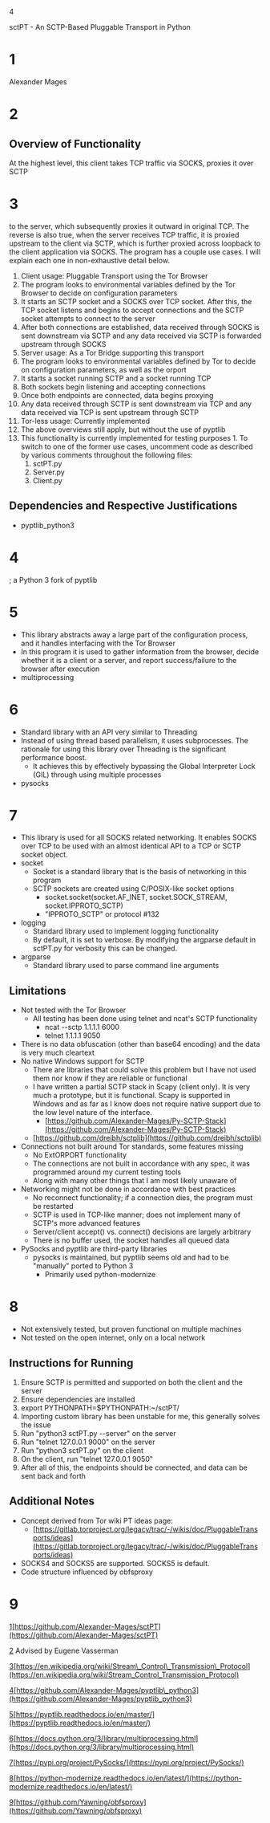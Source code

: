4

sctPT - An SCTP-Based Pluggable Transport in Python
# 1

Alexander Mages
# 2

## Overview of Functionality

At the highest level, this client takes TCP traffic via SOCKS, proxies it over SCTP
# 3
 to the server, which subsequently proxies it outward in original TCP. The reverse is also true, when the server receives TCP traffic, it is proxied upstream to the client via SCTP, which is further proxied across loopback to the client application via SOCKS. The program has a couple use cases. I will explain each one in non-exhaustive detail below.

1. Client usage: Pluggable Transport using the Tor Browser
  1. The program looks to environmental variables defined by the Tor Browser to decide on configuration parameters
  2. It starts an SCTP socket and a SOCKS over TCP socket. After this, the TCP socket listens and begins to accept connections and the SCTP socket attempts to connect to the server
  3. After both connections are established, data received through SOCKS is sent downstream via SCTP and any data received via SCTP is forwarded upstream through SOCKS
2. Server usage: As a Tor Bridge supporting this transport
  1. The program looks to environmental variables defined by Tor to decide on configuration parameters, as well as the orport
  2. It starts a socket running SCTP and a socket running TCP
  3. Both sockets begin listening and accepting connections
  4. Once both endpoints are connected, data begins proxying
  5. Any data received through SCTP is sent downstream via TCP and any data received via TCP is sent upstream through SCTP
3. Tor-less usage: Currently implemented
  1. The above overviews still apply, but without the use of pyptlib
  2. This functionality is currently implemented for testing purposes
    1. To switch to one of the former use cases, uncomment code as described by various comments throughout the following files:
      1. sctPT.py
      2. Server.py
      3. Client.py

## Dependencies and Respective Justifications

- pyptlib\_python3
# 4
; a Python 3 fork of pyptlib
# 5

  - This library abstracts away a large part of the configuration process, and it handles interfacing with the Tor Browser
  - In this program it is used to gather information from the browser, decide whether it is a client or a server, and report success/failure to the browser after execution
- multiprocessing
# 6

  - Standard library with an API very similar to Threading
  - Instead of using thread based parallelism, it uses subprocesses. The rationale for using this library over Threading is the significant performance boost.
    - It achieves this by effectively bypassing the Global Interpreter Lock (GIL) through using multiple processes
- pysocks
# 7

  - This library is used for all SOCKS related networking. It enables SOCKS over TCP to be used with an almost identical API to a TCP or SCTP socket object.
- socket
  - Socket is a standard library that is the basis of networking in this program
  - SCTP sockets are created using C/POSIX-like socket options
    - socket.socket(socket.AF\_INET, socket.SOCK\_STREAM, socket.IPPROTO\_SCTP)
    - &quot;IPPROTO\_SCTP&quot; or protocol #132
- logging
  - Standard library used to implement logging functionality
  - By default, it is set to verbose. By modifying the argparse default in sctPT.py for verbosity this can be changed.
- argparse
  - Standard library used to parse command line arguments

## Limitations

- Not tested with the Tor Browser
  - All testing has been done using telnet and ncat&#39;s SCTP functionality
    - ncat --sctp 1.1.1.1 6000
    - telnet 1.1.1.1 9050
- There is no data obfuscation (other than base64 encoding) and the data is very much cleartext
- No native Windows support for SCTP
  - There are libraries that could solve this problem but I have not used them nor know if they are reliable or functional
  - I have written a partial SCTP stack in Scapy (client only). It is very much a prototype, but it is functional. Scapy is supported in Windows and as far as I know does not require native support due to the low level nature of the interface.
    - [https://github.com/Alexander-Mages/Py-SCTP-Stack](https://github.com/Alexander-Mages/Py-SCTP-Stack)
  - [https://github.com/dreibh/sctplib](https://github.com/dreibh/sctplib)
- Connections not built around Tor standards, some features missing
  - No ExtORPORT functionality
  - The connections are not built in accordance with any spec, it was programmed around my current testing tools
  - Along with many other things that I am most likely unaware of
- Networking might not be done in accordance with best practices
  - No reconnect functionality; if a connection dies, the program must be restarted
  - SCTP is used in TCP-like manner; does not implement many of SCTP&#39;s more advanced features
  - Server/client accept() vs. connect() decisions are largely arbitrary
  - There is no buffer used, the socket handles all queued data
- PySocks and pyptlib are third-party libraries
  - pysocks is maintained, but pyptlib seems old and had to be &quot;manually&quot; ported to Python 3
    - Primarily used python-modernize
# 8
- Not extensively tested, but proven functional on multiple machines
- Not tested on the open internet, only on a local network

## Instructions for Running

1. Ensure SCTP is permitted and supported on both the client and the server
2. Ensure dependencies are installed
3. export PYTHONPATH=$PYTHONPATH:~/sctPT/
  1. Importing custom library has been unstable for me, this generally solves the issue
4. Run &quot;python3 sctPT.py --server&quot; on the server
5. Run &quot;telnet 127.0.0.1 9000&quot; on the server
6. Run &quot;python3 sctPT.py&quot; on the client
7. On the client, run &quot;telnet 127.0.0.1 9050&quot;
8. After all of this, the endpoints should be connected, and data can be sent back and forth

## Additional Notes

- Concept derived from Tor wiki PT ideas page:
  - [https://gitlab.torproject.org/legacy/trac/-/wikis/doc/PluggableTransports/ideas](https://gitlab.torproject.org/legacy/trac/-/wikis/doc/PluggableTransports/ideas)
- SOCKS4 and SOCKS5 are supported. SOCKS5 is default.
- Code structure influenced by obfsproxy
# 9

[1](#sdfootnote1anc)[https://github.com/Alexander-Mages/sctPT](https://github.com/Alexander-Mages/sctPT)

[2](#sdfootnote2anc) Advised by Eugene Vasserman

[3](#sdfootnote3anc)[https://en.wikipedia.org/wiki/Stream\_Control\_Transmission\_Protocol](https://en.wikipedia.org/wiki/Stream_Control_Transmission_Protocol)

[4](#sdfootnote4anc)[https://github.com/Alexander-Mages/pyptlib\_python3](https://github.com/Alexander-Mages/pyptlib_python3)

[5](#sdfootnote5anc)[https://pyptlib.readthedocs.io/en/master/](https://pyptlib.readthedocs.io/en/master/)

[6](#sdfootnote6anc)[https://docs.python.org/3/library/multiprocessing.html](https://docs.python.org/3/library/multiprocessing.html)

[7](#sdfootnote7anc)[https://pypi.org/project/PySocks/](https://pypi.org/project/PySocks/)

[8](#sdfootnote8anc)[https://python-modernize.readthedocs.io/en/latest/](https://python-modernize.readthedocs.io/en/latest/)

[9](#sdfootnote9anc)[https://github.com/Yawning/obfsproxy](https://github.com/Yawning/obfsproxy)

